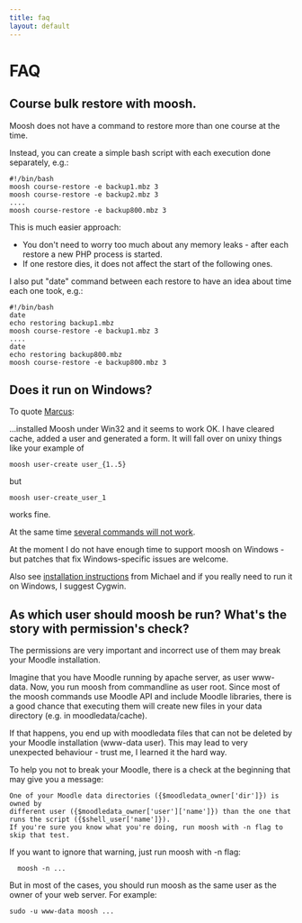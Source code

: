 ```yaml
---
title: faq
layout: default
---
```


FAQ
========

<span class="anchor" id="bulf-restore"></span>
Course bulk restore with moosh.
------------------------

Moosh does not have a command to restore more than one course at the time.

Instead, you can create a simple bash script with each execution done separately, e.g.:

    #!/bin/bash
    moosh course-restore -e backup1.mbz 3
    moosh course-restore -e backup2.mbz 3
    ....
    moosh course-restore -e backup800.mbz 3

This is much easier approach: 

 * You don't need to worry too much about any memory leaks - after each restore a new PHP process is started.
 * If one restore dies, it does not affect the start of the following ones.

I also put "date" command between each restore to have an idea about time each one took, e.g.:

    #!/bin/bash
    date
    echo restoring backup1.mbz
    moosh course-restore -e backup1.mbz 3
    ....
    date
    echo restoring backup800.mbz
    moosh course-restore -e backup800.mbz 3

<span class="anchor" id="windows"></span>
Does it run on Windows?
------------------------
To quote <a href="https://moodle.org/mod/forum/discuss.php?d=257341#p1131033">Marcus</a>:

...installed Moosh under Win32 and it seems to work OK. I have cleared cache, added a user and generated a form. It will fall over on unixy things like your example of

    moosh user-create user_{1..5}

but

    moosh user-create_user_1

works fine.

At the same time <a href="https://github.com/tmuras/moosh/issues/40">several commands will not work</a>.

At the moment I do not have enough time to support moosh on Windows - but patches that fix Windows-specific issues are welcome.

Also see <a href="https://moodle.org/mod/forum/discuss.php?d=257341#p1131493">installation instructions</a> from Michael
and if you really need to run it on Windows, I suggest Cygwin.


<span class="anchor" id="permissions"></span>
As which user should moosh be run? What's the story with permission's check?
------------------------
The permissions are very important and incorrect use of them may break your Moodle installation.

Imagine that you have Moodle running by apache server, as user www-data. Now, you run moosh from commandline
as user root. Since most of the moosh commands use Moodle API and include Moodle libraries, there is
 a good chance that executing them will create new files in your data directory (e.g. in moodledata/cache).

If that happens, you end up with moodledata files that can not be deleted by your Moodle installation (www-data user). 
This may lead to very unexpected behaviour - trust me, I learned it the hard way.
 
 To help you not to break your Moodle, there is a check at the beginning that may give you a message:
  
    One of your Moodle data directories ({$moodledata_owner['dir']}) is owned by
    different user ({$moodledata_owner['user']['name']}) than the one that runs the script ({$shell_user['name']}).
    If you're sure you know what you're doing, run moosh with -n flag to skip that test.
    
If you want to ignore that warning, just run moosh with -n flag:
      
      moosh -n ...
      
But in most of the cases, you should run moosh as the same user as the owner of your web server.
For example:

    sudo -u www-data moosh ...
     